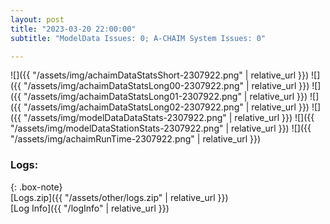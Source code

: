 ```yaml
---
layout: post
title: "2023-03-20 22:00:00"
subtitle: "ModelData Issues: 0; A-CHAIM System Issues: 0"

---
```


![]({{ "/assets/img/achaimDataStatsShort-2307922.png" | relative_url }})
![]({{ "/assets/img/achaimDataStatsLong00-2307922.png" | relative_url }})
![]({{ "/assets/img/achaimDataStatsLong01-2307922.png" | relative_url }})
![]({{ "/assets/img/achaimDataStatsLong02-2307922.png" | relative_url }})
![]({{ "/assets/img/modelDataDataStats-2307922.png" | relative_url }})
![]({{ "/assets/img/modelDataStationStats-2307922.png" | relative_url }})
![]({{ "/assets/img/achaimRunTime-2307922.png" | relative_url }})





### Logs:  
  
{: .box-note}  
[Logs.zip]({{ "/assets/other/logs.zip" | relative_url }})  
[Log Info]({{ "/logInfo" | relative_url }})  
